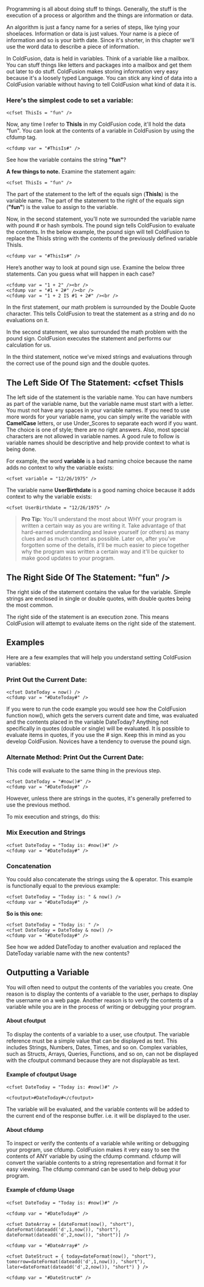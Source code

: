 Programming is all about doing stuff to things. Generally, the stuff is
the execution of a process or algorithm and the things are information
or data.

An algorithm is just a fancy name for a series of steps, like tying your
shoelaces. Information or data is just values. Your name is a piece of
information and so is your birth date. Since it's shorter, in this
chapter we'll use the word data to describe a piece of information.

In ColdFusion, data is held in variables. Think of a variable like a
mailbox. You can stuff things like letters and packages into a mailbox
and get them out later to do stuff. ColdFusion makes storing information
very easy because it's a loosely typed Language. You can stick any kind
of data into a ColdFusion variable without having to tell ColdFusion
what kind of data it is.

### Here's the simplest code to set a variable:

~~~~ {.prettyprint}
<cfset ThisIs = "fun" />
~~~~

Now, any time I refer to **ThisIs** in my ColdFusion code, it'll hold
the data "fun". You can look at the contents of a variable in ColdFusion
by using the cfdump tag.

~~~~ {.prettyprint}
<cfdump var = "#ThisIs#" />
~~~~

See how the variable contains the string **"fun"**?

**A few things to note.** Examine the statement again:

~~~~ {.prettyprint}
<cfset ThisIs = "fun" />
~~~~

The part of the statement to the left of the equals sign (**ThisIs**) is
the variable name. The part of the statement to the right of the equals
sign (**"fun"**) is the value to assign to the variable.

Now, in the second statement, you’ll note we surrounded the variable
name with pound \# or hash symbols. The pound sign tells ColdFusion to
evaluate the contents. In the below example, the pound sign will tell
ColdFusion to replace the ThisIs string with the contents of the
previously defined variable ThisIs.

~~~~ {.prettyprint}
<cfdump var = "#ThisIs#" />
~~~~

Here’s another way to look at pound sign use. Examine the below three
statements. Can you guess what will happen in each case?

~~~~ {.prettyprint}
<cfdump var = "1 + 2" /><br />
<cfdump var = "#1 + 2#" /><br />
<cfdump var = "1 + 2 IS #1 + 2#" /><br />
~~~~

In the first statement, our math problem is surrounded by the Double
Quote character. This tells ColdFusion to treat the statement as a
string and do no evaluations on it.

In the second statement, we also surrounded the math problem with the
pound sign. ColdFusion executes the statement and performs our
calculation for us.

In the third statement, notice we’ve mixed strings and evaluations
through the correct use of the pound sign and the double quotes.

The Left Side Of The Statement: \<cfset ThisIs
----------------------------------------------

The left side of the statement is the variable name. You can have
numbers as part of the variable name, but the variable name must start
with a letter. You must not have any spaces in your variable names. If
you need to use more words for your variable name, you can simply write
the variable with **CamelCase** letters, or use Under\_Scores to
separate each word if you want. The choice is one of style; there are no
right answers. Also, most special characters are not allowed in variable
names. A good rule to follow is variable names should be descriptive and
help provide context to what is being done.

For example, the word **variable** is a bad naming choice because the
name adds no context to why the variable exists:

~~~~ {.prettyprint}
<cfset variable = "12/26/1975" />
~~~~

The variable name **UserBirthdate** is a good naming choice because it
adds context to why the variable exists:

~~~~ {.prettyprint}
<cfset UserBirthdate = "12/26/1975" />
~~~~

> **Pro Tip:** You'll understand the most about WHY your program is
> written a certain way as you are writing it. Take advantage of that
> hard-earned understanding and leave yourself (or others) as many clues
> and as much context as possible. Later on, after you've forgotten some
> of the details, it'll be much easier to piece together why the program
> was written a certain way and it'll be quicker to make good updates to
> your program.

The Right Side Of The Statement: "fun" /\>
------------------------------------------

The right side of the statement contains the value for the variable.
Simple strings are enclosed in single or double quotes, with double
quotes being the most common.

The right side of the statement is an execution zone. This means
ColdFusion will attempt to evaluate items on the right side of the
statement.

Examples
--------

Here are a few examples that will help you understand setting ColdFusion
variables:

### Print Out the Current Date:

~~~~ {.prettyprint}
<cfset DateToday = now() />
<cfdump var = "#DateToday#" />
~~~~

If you were to run the code example you would see how the ColdFusion
function now(), which gets the servers current date and time, was
evaluated and the contents placed in the variable DateToday? Anything
not specifically in quotes (double or single) will be evaluated. It is
possible to evaluate items in quotes, if you use the \# sign. Keep this
in mind as you develop ColdFusion. Novices have a tendency to overuse
the pound sign.

### Alternate Method: Print Out the Current Date:

This code will evaluate to the same thing in the previous step.

~~~~ {.prettyprint}
<cfset DateToday = "#now()#" />
<cfdump var = "#DateToday#" /> 
~~~~

However, unless there are strings in the quotes, it's generally
preferred to use the previous method.

To mix execution and strings, do this:

### Mix Execution and Strings

~~~~ {.prettyprint}
<cfset DateToday = "Today is: #now()#" />
<cfdump var = "#DateToday#" /> 
~~~~

### Concatenation

You could also concatenate the strings using the & operator. This
example is functionally equal to the previous example:

~~~~ {.prettyprint}
<cfset DateToday = "Today is: " & now() />
<cfdump var = "#DateToday#" /> 
~~~~

**So is this one:**

~~~~ {.prettyprint}
<cfset DateToday = "Today is: " />
<cfset DateToday = DateToday & now() />
<cfdump var = "#DateToday#" /> 
~~~~

See how we added DateToday to another evaluation and replaced the
DateToday variable name with the new contents?

Outputting a Variable
---------------------

You will often need to output the contents of the variables you create.
One reason is to display the contents of a variable to the user, perhaps
to display the username on a web page. Another reason is to verify the
contents of a variable while you are in the process of writing or
debugging your program.

#### About cfoutput

To display the contents of a variable to a user, use cfoutput. The
variable reference must be a simple value that can be displayed as text.
This includes Strings, Numbers, Dates, Times, and so on. Complex
variables, such as Structs, Arrays, Queries, Functions, and so on, can
not be displayed with the cfoutput command because they are not
displayable as text.

#### Example of cfoutput Usage

~~~~ {.prettyprint}
<cfset DateToday = "Today is: #now()#" />
    
<cfoutput>#DateToday#</cfoutput>
~~~~

The variable will be evaluated, and the variable contents will be added
to the current end of the response buffer. i.e. it will be displayed to
the user.

#### About cfdump

To inspect or verify the contents of a variable while writing or
debugging your program, use cfdump. ColdFusion makes it very easy to see
the contents of ANY variable by using the cfdump command. cfdump will
convert the variable contents to a string representation and format it
for easy viewing. The cfdump command can be used to help debug your
program.

#### Example of cfdump Usage

~~~~ {.prettyprint}
<cfset DateToday = "Today is: #now()#" />
    
<cfdump var = "#DateToday#" />
    
<cfset DateArray = [dateFormat(now(), "short"), dateFormat(dateadd('d',1,now()), "short"), dateFormat(dateadd('d',2,now()), "short")] />
    
<cfdump var = "#DateArray#" />
    
<cfset DateStruct = { today=dateFormat(now(), "short"), tomorrow=dateFormat(dateadd('d',1,now()), "short"), later=dateFormat(dateadd('d',2,now()), "short") } />
    
<cfdump var = "#DateStruct#" />
~~~~

